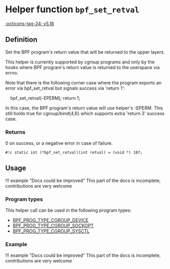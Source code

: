 # Helper function `bpf_set_retval`

<!-- [FEATURE_TAG](bpf_set_retval) -->
[:octicons-tag-24: v5.18](https://github.com/torvalds/linux/commit/b44123b4a3dcad4664d3a0f72c011ffd4c9c4d93)
<!-- [/FEATURE_TAG] -->

## Definition

<!-- [HELPER_FUNC_DEF] -->
Set the BPF program's return value that will be returned to the upper layers.

This helper is currently supported by cgroup programs and only by the hooks where BPF program's return value is returned to the userspace via errno.

Note that there is the following corner case where the program exports an error via bpf_set_retval but signals success via 'return 1':

&nbsp;&nbsp;&nbsp;&nbsp;bpf_set_retval(-EPERM); return 1;

In this case, the BPF program's return value will use helper's -EPERM. This still holds true for cgroup/bind{4,6} which supports extra 'return 3' success case.



### Returns

0 on success, or a negative error in case of failure.

`#!c static int (*bpf_set_retval)(int retval) = (void *) 187;`
<!-- [/HELPER_FUNC_DEF] -->

## Usage

!!! example "Docs could be improved"
    This part of the docs is incomplete, contributions are very welcome

### Program types

This helper call can be used in the following program types:

<!-- DO NOT EDIT MANUALLY -->
<!-- [HELPER_FUNC_PROG_REF] -->
 * [BPF_PROG_TYPE_CGROUP_DEVICE](../program-type/BPF_PROG_TYPE_CGROUP_DEVICE.md)
 * [BPF_PROG_TYPE_CGROUP_SOCKOPT](../program-type/BPF_PROG_TYPE_CGROUP_SOCKOPT.md)
 * [BPF_PROG_TYPE_CGROUP_SYSCTL](../program-type/BPF_PROG_TYPE_CGROUP_SYSCTL.md)
<!-- [/HELPER_FUNC_PROG_REF] -->

### Example

!!! example "Docs could be improved"
    This part of the docs is incomplete, contributions are very welcome
